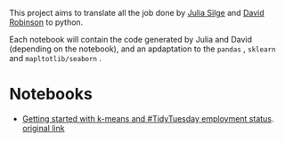 
This project aims to translate all the job done by [Julia
Silge](https://juliasilge.com/) and [David
Robinson](https://github.com/dgrtwo) to python.

Each notebook will contain the code generated by Julia and David
(depending on the notebook), and an apdaptation to the `pandas` ,
`sklearn` and `mapltotlib/seaborn` .

# Notebooks

-   [Getting started with k-means and \#TidyTuesday employment
    status](./notebooks/k-means-employment/k-means-employment.md).
    [original link](https://juliasilge.com/blog/kmeans-employment/)
